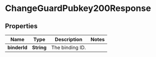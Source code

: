 

# ChangeGuardPubkey200Response


## Properties

| Name | Type | Description | Notes |
|------------ | ------------- | ------------- | -------------|
|**binderId** | **String** | The binding ID. |  |



